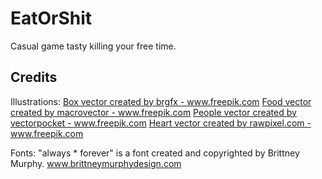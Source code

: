 # EatOrShit

Casual game tasty killing your free time.

## Credits
Illustrations:
<a href="https://www.freepik.com/free-photos-vectors/box">Box vector created by brgfx - www.freepik.com</a>
<a href="https://www.freepik.com/free-photos-vectors/food">Food vector created by macrovector - www.freepik.com</a>
<a href="https://www.freepik.com/free-photos-vectors/people">People vector created by vectorpocket - www.freepik.com</a>
<a href="https://www.freepik.com/free-photos-vectors/heart">Heart vector created by rawpixel.com - www.freepik.com</a>

Fonts:
"always * forever" is a font created and copyrighted by Brittney Murphy. www.brittneymurphydesign.com
